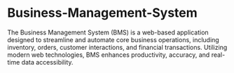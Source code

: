 # Business-Management-System
The Business Management System (BMS) is a web-based application designed to streamline and automate core business operations, including inventory, orders, customer interactions, and financial transactions. Utilizing modern web technologies, BMS enhances productivity, accuracy, and real-time data accessibility.
